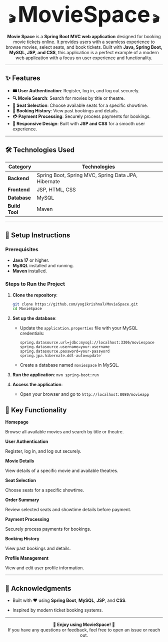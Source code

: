 <div align="center">

# 🎬 <span style="font-size: 2.5em;">MovieSpace</span> 🎬

**Movie Space** is a **Spring Boot MVC web application** designed for booking movie tickets online. It provides users with a seamless experience to browse movies, select seats, and book tickets. Built with **Java, Spring Boot, MySQL, JSP, and CSS**, this application is a perfect example of a modern web application with a focus on user experience and functionality.

</div>

---

## ✨ Features

- **🎟️ User Authentication**: Register, log in, and log out securely.
- **🔍 Movie Search**: Search for movies by title or theatre.
- **💺 Seat Selection**: Choose available seats for a specific showtime.
- **📜 Booking History**: View past bookings and details.
- **💳 Payment Processing**: Securely process payments for bookings.
- **📱 Responsive Design**: Built with **JSP and CSS** for a smooth user experience.

---

## 🛠️ Technologies Used

| Category       | Technologies                                                                 |
|----------------|------------------------------------------------------------------------------|
| **Backend**    | Spring Boot, Spring MVC, Spring Data JPA, Hibernate                          |
| **Frontend**   | JSP, HTML, CSS                                                              |
| **Database**   | MySQL                                                                        |
| **Build Tool** | Maven                                                                        |

---

## 🚀 Setup Instructions

### Prerequisites
- **Java 17** or higher.
- **MySQL** installed and running.
- **Maven** installed.

### Steps to Run the Project

1. **Clone the repository**:
   ```bash
   git clone https://github.com/yogikrishna7/MovieSpace.git
   cd MovieSpace
1.  **Set up the database**:
    
    -   Update the  `application.properties`  file with your MySQL credentials:
        ```
        spring.datasource.url=jdbc:mysql://localhost:3306/moviespace
        spring.datasource.username=your-username
        spring.datasource.password=your-password
        spring.jpa.hibernate.ddl-auto=update`
    -   Create a database named  `moviespace`  in MySQL.

1.  **Run the application**:
``
    mvn spring-boot:run
    ``
    
2.  **Access the application**:
    
    -   Open your browser and go to  `http://localhost:8080/movieapp`

## 🎯 Key Functionality


**Homepage**

Browse all available movies and search by title or theatre.

**User Authentication**

Register, log in, and log out securely.

**Movie Details**

View details of a specific movie and available theatres.

**Seat Selection**

Choose seats for a specific showtime.

**Order Summary**

Review selected seats and showtime details before payment.

**Payment Processing**

Securely process payments for bookings.

**Booking History**

View past bookings and details.

**Profile Management**

View and edit user profile information.



----------

## 🙏 Acknowledgments

-   Built with ❤️ using  **Spring Boot**,  **MySQL**,  **JSP**, and  **CSS**.
    
-   Inspired by modern ticket booking systems.
    

----------

<div align="center">

🎉  **Enjoy using MovieSpace!**  🎉  
If you have any questions or feedback, feel free to open an issue or reach out.

</div>

